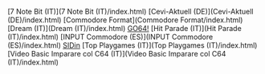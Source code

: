 [7 Note Bit (IT)](7 Note Bit (IT)/index.html)
[Cevi-Aktuell (DE)](Cevi-Aktuell (DE)/index.html)
[Commodore Format](Commodore Format/index.html)
[Dream (IT)](Dream (IT)/index.html)
[GO64!](GO64!/index.html)
[Hit Parade (IT)](Hit Parade (IT)/index.html)
[INPUT Commodore (ES)](INPUT Commodore (ES)/index.html)
[SIDin](SIDin/index.html)
[Top Playgames (IT)](Top Playgames (IT)/index.html)
[Video Basic Imparare col C64 (IT)](Video Basic Imparare col C64 (IT)/index.html)
